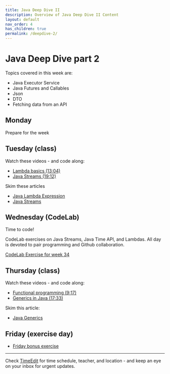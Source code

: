 ```yaml
---
title: Java Deep Dive II
description: Overview of Java Deep Dive II Content
layout: default
nav_order: 4
has_children: true
permalink: /deepdive-2/
---
```


# Java Deep Dive part 2

Topics covered in this week are:

- Java Executor Service
- Java Futures and Callables
- Json
- DTO
- Fetching data from an API

## Monday

Prepare for the week

## Tuesday (class)

Watch these videos - and code along:

- [Lambda basics (13:04)](https://www.youtube.com/watch?t=1&v=tj5sLSFjVj4&ab_channel=CodingwithJohn)
- [Java Streams (19:12)](https://www.youtube.com/watch?t=1&v=Q93JsQ8vcwY&ab_channel=Amigoscode)

Skim these articles

- [Java Lambda Expression](https://www.javatpoint.com/java-lambda-expressions)
- [Java Streams](https://stackify.com/streams-guide-java-8/)

## Wednesday (CodeLab)

Time to code!

CodeLab exercises on Java Streams, Java Time API, and Lambdas. All day is devoted to pair programming and Github collaboration.

[CodeLab Exercise for week 34](./exercises/codelab_week_34.md)

## Thursday (class)

Watch these videos - and code along:

- [Functional programming (9:17)](https://www.youtube.com/watch?t=1&v=dAPL7MQGjyM&ab_channel=HiteshChoudhary)
- [Generics in Java (17:33)](https://www.youtube.com/watch?t=1&v=K1iu1kXkVoA&ab_channel=CodingwithJohn)

Skim this article:

- [Java Generics](https://www.baeldung.com/java-generics)

## Friday (exercise day)

- [Friday bonus exercise](./exercises/friday_week34_bonus.md)

<hr>

Check [TimeEdit](https://skema.cphbusiness.dk/) for time schedule, teacher, and location - and keep an eye on your inbox for urgent updates.
